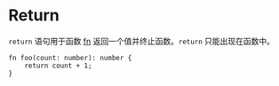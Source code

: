 # Return

`return` 语句用于函数 [fn] 返回一个值并终止函数。`return` 只能出现在函数中。

```nvs
fn foo(count: number): number {
    return count + 1;
}
```

[fn]: function.md
